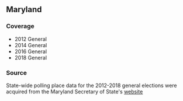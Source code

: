 ## Maryland

### Coverage

- 2012 General
- 2014 General
- 2016 General
- 2018 General

### Source

State-wide polling place data for the 2012-2018 general elections were acquired from the Maryland Secretary of State's [website](https://elections.maryland.gov/elections/2018/index.html)